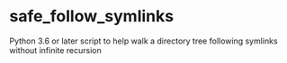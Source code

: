 # safe_follow_symlinks
Python 3.6 or later script to help walk a directory tree following symlinks without infinite recursion
